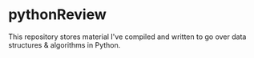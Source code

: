 # pythonReview
This repository stores material I've compiled and written to go over data structures &amp; algorithms in Python. 

